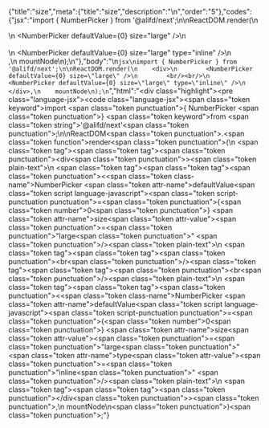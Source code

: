 {"title":"size","meta":{"title":"size","description":"\n","order":"5"},"codes":{"jsx":"import { NumberPicker } from '@alifd/next';\n\nReactDOM.render(\n    <div>\n        <NumberPicker defaultValue={0} size=\"large\" />\n        <br/><br/>\n        <NumberPicker defaultValue={0} size=\"large\" type=\"inline\" />\n    </div>,\n    mountNode\n);\n"},"body":"\n````jsx\nimport { NumberPicker } from '@alifd/next';\n\nReactDOM.render(\n    <div>\n        <NumberPicker defaultValue={0} size=\"large\" />\n        <br/><br/>\n        <NumberPicker defaultValue={0} size=\"large\" type=\"inline\" />\n    </div>,\n    mountNode\n);\n````","html":"<script>(function(){\"use strict\";\n\nvar _next = require(\"@alifd/next\");\n\nReactDOM.render(React.createElement(\n    \"div\",\n    null,\n    React.createElement(_next.NumberPicker, { defaultValue: 0, size: \"large\" }),\n    React.createElement(\"br\", null),\n    React.createElement(\"br\", null),\n    React.createElement(_next.NumberPicker, { defaultValue: 0, size: \"large\", type: \"inline\" })\n), mountNode);})()</script><div class=\"highlight\"><pre class=\"language-jsx\"><code class=\"language-jsx\"><span class=\"token keyword\">import</span> <span class=\"token punctuation\">{</span> NumberPicker <span class=\"token punctuation\">}</span> <span class=\"token keyword\">from</span> <span class=\"token string\">'@alifd/next'</span><span class=\"token punctuation\">;</span>\n\nReactDOM<span class=\"token punctuation\">.</span><span class=\"token function\">render</span><span class=\"token punctuation\">(</span>\n    <span class=\"token tag\"><span class=\"token tag\"><span class=\"token punctuation\">&lt;</span>div</span><span class=\"token punctuation\">></span></span><span class=\"token plain-text\">\n        </span><span class=\"token tag\"><span class=\"token tag\"><span class=\"token punctuation\">&lt;</span><span class=\"token class-name\">NumberPicker</span></span> <span class=\"token attr-name\">defaultValue</span><span class=\"token script language-javascript\"><span class=\"token script-punctuation punctuation\">=</span><span class=\"token punctuation\">{</span><span class=\"token number\">0</span><span class=\"token punctuation\">}</span></span> <span class=\"token attr-name\">size</span><span class=\"token attr-value\"><span class=\"token punctuation\">=</span><span class=\"token punctuation\">\"</span>large<span class=\"token punctuation\">\"</span></span> <span class=\"token punctuation\">/></span></span><span class=\"token plain-text\">\n        </span><span class=\"token tag\"><span class=\"token tag\"><span class=\"token punctuation\">&lt;</span>br</span><span class=\"token punctuation\">/></span></span><span class=\"token tag\"><span class=\"token tag\"><span class=\"token punctuation\">&lt;</span>br</span><span class=\"token punctuation\">/></span></span><span class=\"token plain-text\">\n        </span><span class=\"token tag\"><span class=\"token tag\"><span class=\"token punctuation\">&lt;</span><span class=\"token class-name\">NumberPicker</span></span> <span class=\"token attr-name\">defaultValue</span><span class=\"token script language-javascript\"><span class=\"token script-punctuation punctuation\">=</span><span class=\"token punctuation\">{</span><span class=\"token number\">0</span><span class=\"token punctuation\">}</span></span> <span class=\"token attr-name\">size</span><span class=\"token attr-value\"><span class=\"token punctuation\">=</span><span class=\"token punctuation\">\"</span>large<span class=\"token punctuation\">\"</span></span> <span class=\"token attr-name\">type</span><span class=\"token attr-value\"><span class=\"token punctuation\">=</span><span class=\"token punctuation\">\"</span>inline<span class=\"token punctuation\">\"</span></span> <span class=\"token punctuation\">/></span></span><span class=\"token plain-text\">\n    </span><span class=\"token tag\"><span class=\"token tag\"><span class=\"token punctuation\">&lt;/</span>div</span><span class=\"token punctuation\">></span></span><span class=\"token punctuation\">,</span>\n    mountNode\n<span class=\"token punctuation\">)</span><span class=\"token punctuation\">;</span></code></pre></div>"}